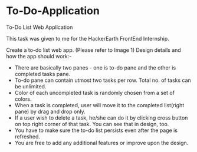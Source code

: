 # To-Do-Application
To-Do List Web Application

This task was given to me for the HackerEarth FrontEnd Internship.

Create a to-do list web app. (Please refer to Image 1)
Design details and how the app should work:-

  - There are basically two panes - one is to-do pane and the other is completed tasks pane.
  - To-do pane can contain utmost two tasks per row. Total no. of tasks can be unlimited.
  - Color of each uncompleted task is randomly chosen from a set of colors.
  - When a task is completed, user will move it to the completed list(right pane) by drag and drop only.
  - If a user wish to delete a task, he/she can do it by clicking cross button on top right corner of that task. You can see that in design, too.
  - You have to make sure the to-do list persists even after the page is refreshed.
  - You are free to add any additional features or improve upon the design.

